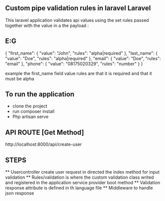 

## Custom pipe validation rules in laravel Laravel

This laravel application validates api values using the set rules passed together with the value in a the payload :

## E:G

{
    "first_name": {
        "value": "John",
        "rules": "alpha|required"
    },
    "last_name": {
        "value": "Doe",
        "rules": "alpha|required"
    },
    "email": {
        "value": "Doe",
        "rules": "email"
    },
    "phone": {
        "value": "08175020329",
        "rules": "number"
    }
}

example the first_name field value rules are that it is required and that it must be alpha


## To run the application

- clone the project 
- run composer install
- Php artisan serve

## API ROUTE [Get Method]
http://localhost:8000/api/create-user


## STEPS
** Usercontroller create user request in directed the index method for input validation
** Rules/validation is where the custom validation class writed and registered in the application service provider boot method
** Validation response attribute is defined in th language file
** Middleware to handle json response

